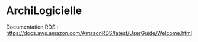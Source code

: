 # ArchiLogicielle
Documentation RDS : https://docs.aws.amazon.com/AmazonRDS/latest/UserGuide/Welcome.html
